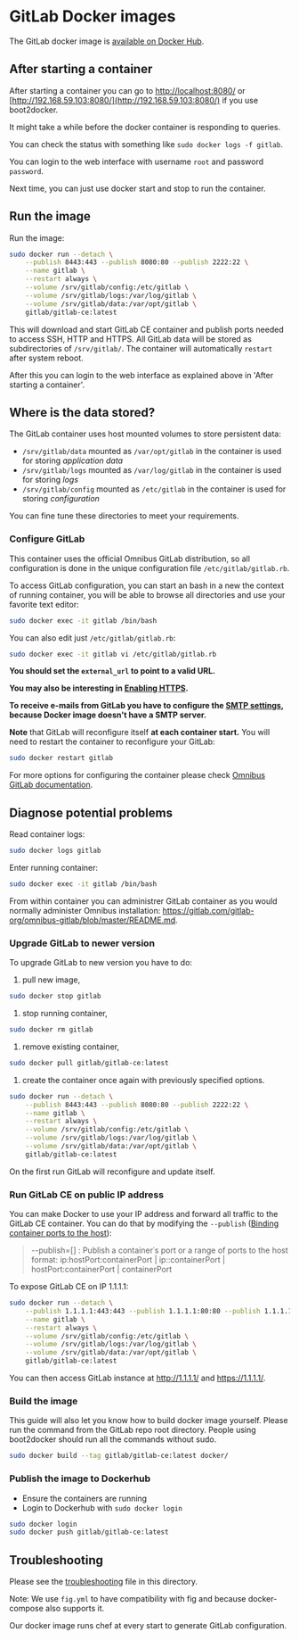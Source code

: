 # GitLab Docker images

The GitLab docker image is [available on Docker Hub](https://registry.hub.docker.com/u/gitlab/gitlab-ce/).

## After starting a container

After starting a container you can go to [http://localhost:8080/](http://localhost:8080/) or [http://192.168.59.103:8080/](http://192.168.59.103:8080/) if you use boot2docker.

It might take a while before the docker container is responding to queries.

You can check the status with something like `sudo docker logs -f gitlab`.

You can login to the web interface with username `root` and password `password`.

Next time, you can just use docker start and stop to run the container.

## Run the image

Run the image:
```bash
sudo docker run --detach \
	--publish 8443:443 --publish 8080:80 --publish 2222:22 \
	--name gitlab \
	--restart always \
	--volume /srv/gitlab/config:/etc/gitlab \
	--volume /srv/gitlab/logs:/var/log/gitlab \
	--volume /srv/gitlab/data:/var/opt/gitlab \
	gitlab/gitlab-ce:latest
```

This will download and start GitLab CE container and publish ports needed to access SSH, HTTP and HTTPS.
All GitLab data will be stored as subdirectories of `/srv/gitlab/`.
The container will automatically `restart` after system reboot.

After this you can login to the web interface as explained above in 'After starting a container'.

## Where is the data stored?

The GitLab container uses host mounted volumes to store persistent data:
- `/srv/gitlab/data` mounted as `/var/opt/gitlab` in the container is used for storing *application data*
- `/srv/gitlab/logs` mounted as `/var/log/gitlab` in the container is used for storing *logs*
- `/srv/gitlab/config` mounted as `/etc/gitlab` in the container is used for storing *configuration*

You can fine tune these directories to meet your requirements.

### Configure GitLab

This container uses the official Omnibus GitLab distribution, so all configuration is done in the unique configuration file `/etc/gitlab/gitlab.rb`.

To access GitLab configuration, you can start an bash in a new the context of running container, you will be able to browse all directories and use your favorite text editor:
```bash
sudo docker exec -it gitlab /bin/bash
```

You can also edit just `/etc/gitlab/gitlab.rb`:
```bash
sudo docker exec -it gitlab vi /etc/gitlab/gitlab.rb
```

**You should set the `external_url` to point to a valid URL.**

**You may also be interesting in [Enabling HTTPS](https://gitlab.com/gitlab-org/omnibus-gitlab/blob/master/doc/settings/nginx.md#enable-https).**

**To receive e-mails from GitLab you have to configure the [SMTP settings](https://gitlab.com/gitlab-org/omnibus-gitlab/blob/master/doc/settings/smtp.md),
because Docker image doesn't have a SMTP server.**

**Note** that GitLab will reconfigure itself **at each container start.** You will need to restart the container to reconfigure your GitLab:

```bash
sudo docker restart gitlab
```

For more options for configuring the container please check [Omnibus GitLab documentation](https://gitlab.com/gitlab-org/omnibus-gitlab/blob/master/README.md#configuration).

## Diagnose potential problems

Read container logs:
```bash
sudo docker logs gitlab
```

Enter running container:
```bash
sudo docker exec -it gitlab /bin/bash
```

From within container you can administrer GitLab container as you would normally administer Omnibus installation: https://gitlab.com/gitlab-org/omnibus-gitlab/blob/master/README.md.

### Upgrade GitLab to newer version

To upgrade GitLab to new version you have to do:
1. pull new image,
```bash
sudo docker stop gitlab
```

1. stop running container,
```bash
sudo docker rm gitlab
```

1. remove existing container,
```bash
sudo docker pull gitlab/gitlab-ce:latest
```

1. create the container once again with previously specified options.
```bash
sudo docker run --detach \
	--publish 8443:443 --publish 8080:80 --publish 2222:22 \
	--name gitlab \
	--restart always \
	--volume /srv/gitlab/config:/etc/gitlab \
	--volume /srv/gitlab/logs:/var/log/gitlab \
	--volume /srv/gitlab/data:/var/opt/gitlab \
	gitlab/gitlab-ce:latest
```

On the first run GitLab will reconfigure and update itself.

### Run GitLab CE on public IP address

You can make Docker to use your IP address and forward all traffic to the GitLab CE container.
You can do that by modifying the `--publish` ([Binding container ports to the host](https://docs.docker.com/articles/networking/#binding-ports)):

> --publish=[] : Publish a container᾿s port or a range of ports to the host format: ip:hostPort:containerPort | ip::containerPort | hostPort:containerPort | containerPort

To expose GitLab CE on IP 1.1.1.1:

```bash
sudo docker run --detach \
	--publish 1.1.1.1:443:443 --publish 1.1.1.1:80:80 --publish 1.1.1.1:22:22 \
	--name gitlab \
	--restart always \
	--volume /srv/gitlab/config:/etc/gitlab \
	--volume /srv/gitlab/logs:/var/log/gitlab \
	--volume /srv/gitlab/data:/var/opt/gitlab \
	gitlab/gitlab-ce:latest
```

You can then access GitLab instance at http://1.1.1.1/ and https://1.1.1.1/.

### Build the image

This guide will also let you know how to build docker image yourself.
Please run the command from the GitLab repo root directory.
People using boot2docker should run all the commands without sudo.

```bash
sudo docker build --tag gitlab/gitlab-ce:latest docker/
```

### Publish the image to Dockerhub

- Ensure the containers are running
- Login to Dockerhub with `sudo docker login`

```bash
sudo docker login
sudo docker push gitlab/gitlab-ce:latest
```

## Troubleshooting

Please see the [troubleshooting](troubleshooting.md) file in this directory.

Note: We use `fig.yml` to have compatibility with fig and because docker-compose also supports it.

Our docker image runs chef at every start to generate GitLab configuration.
